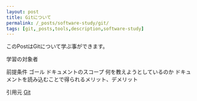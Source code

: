 ```yaml
---
layout: post
title: Gitについて
permalink: /_posts/software-study/git/
tags: [git,_posts,tools,description,software-study]
---
```


このPostはGitについて学ぶ事ができます。

学習の対象者

前提条件
ゴール
ドキュメントのスコープ
何を教えようとしているのか
ドキュメントを読み込むことで得られるメリット、デメリット


引用元
[Git](https://git-scm.com/book/ja/v2)